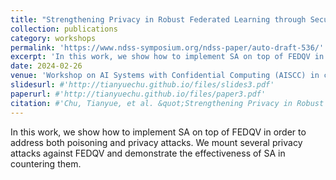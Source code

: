 ```yaml
---
title: "Strengthening Privacy in Robust Federated Learning through Secure Aggregation"
collection: publications
category: workshops
permalink: 'https://www.ndss-symposium.org/ndss-paper/auto-draft-536/'
excerpt: 'In this work, we show how to implement SA on top of FEDQV in order to address both poisoning and privacy attacks. We mount several privacy attacks against FEDQV and demonstrate the effectiveness of SA in countering them.'
date: 2024-02-26
venue: 'Workshop on AI Systems with Confidential Computing (AISCC) in conjunction with NDSS'
slidesurl: #'http://tianyuechu.github.io/files/slides3.pdf'
paperurl: #'http://tianyuechu.github.io/files/paper3.pdf'
citation: #'Chu, Tianyue, et al. &quot;Strengthening Privacy in Robust Federated Learning through Secure Aggregation.&quot; <i>Workshop on AI Systems with Confidential Computing (AISCC) in conjunction with NDSS</i>. San Diego, California, USA, February 26, 2024.'
---
```

In this work, we show how to implement SA on top of FEDQV in order to address both poisoning and privacy attacks. We mount several privacy attacks against FEDQV and demonstrate the effectiveness of SA in countering them.

